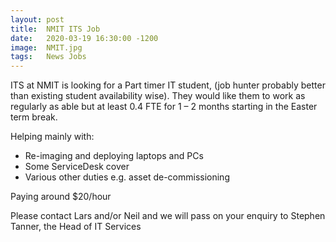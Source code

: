 ```yaml
---
layout: post
title:  NMIT ITS Job
date:   2020-03-19 16:30:00 -1200
image:  NMIT.jpg
tags:   News Jobs
---
```

ITS at NMIT is looking for a Part timer IT student, (job hunter probably better than existing student availability wise). They would like them to work as regularly as able but at least 0.4 FTE for 1 – 2 months starting in the Easter term break.

Helping mainly with:

* Re-imaging and deploying laptops and PCs
* Some ServiceDesk cover
* Various other duties e.g. asset de-commissioning

Paying around $20/hour

Please contact Lars and/or Neil and we will pass on your enquiry to Stephen Tanner, the Head of IT Services
